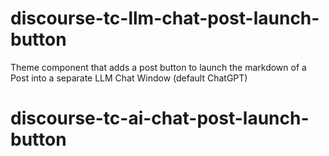 # discourse-tc-llm-chat-post-launch-button

Theme component that adds a post button to launch the markdown of a Post into a separate LLM Chat Window (default ChatGPT)
# discourse-tc-ai-chat-post-launch-button
